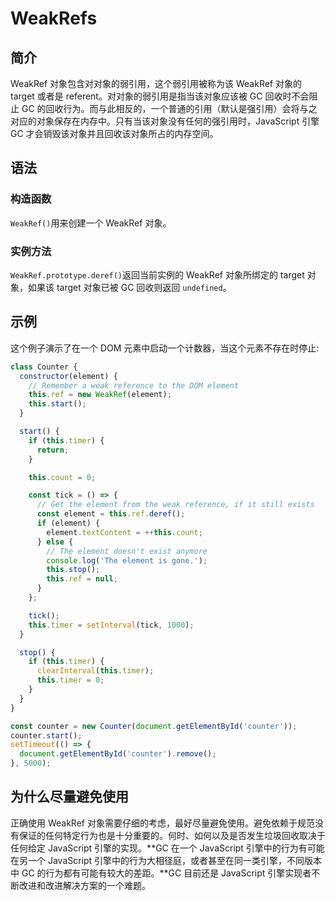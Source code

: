 # WeakRefs

## 简介

WeakRef 对象包含对对象的弱引用，这个弱引用被称为该 WeakRef 对象的 target 或者是 referent。对对象的弱引用是指当该对象应该被 GC 回收时不会阻止 GC 的回收行为。而与此相反的，一个普通的引用（默认是强引用）会将与之对应的对象保存在内存中。只有当该对象没有任何的强引用时，JavaScript 引擎 GC 才会销毁该对象并且回收该对象所占的内存空间。

## 语法

### 构造函数

`WeakRef()`用来创建一个 WeakRef 对象。

### 实例方法

`WeakRef.prototype.deref()`返回当前实例的 WeakRef 对象所绑定的 target 对象，如果该 target 对象已被 GC 回收则返回 `undefined`。

## 示例

这个例子演示了在一个 DOM 元素中启动一个计数器，当这个元素不存在时停止:

```javascript
class Counter {
  constructor(element) {
    // Remember a weak reference to the DOM element
    this.ref = new WeakRef(element);
    this.start();
  }

  start() {
    if (this.timer) {
      return;
    }

    this.count = 0;

    const tick = () => {
      // Get the element from the weak reference, if it still exists
      const element = this.ref.deref();
      if (element) {
        element.textContent = ++this.count;
      } else {
        // The element doesn't exist anymore
        console.log('The element is gone.');
        this.stop();
        this.ref = null;
      }
    };

    tick();
    this.timer = setInterval(tick, 1000);
  }

  stop() {
    if (this.timer) {
      clearInterval(this.timer);
      this.timer = 0;
    }
  }
}

const counter = new Counter(document.getElementById('counter'));
counter.start();
setTimeout(() => {
  document.getElementById('counter').remove();
}, 5000);
```

## 为什么尽量避免使用

正确使用 WeakRef 对象需要仔细的考虑，最好尽量避免使用。避免依赖于规范没有保证的任何特定行为也是十分重要的。何时、如何以及是否发生垃圾回收取决于任何给定 JavaScript 引擎的实现。**GC 在一个 JavaScript 引擎中的行为有可能在另一个 JavaScript 引擎中的行为大相径庭，或者甚至在同一类引擎，不同版本中 GC 的行为都有可能有较大的差距。**GC 目前还是 JavaScript 引擎实现者不断改进和改进解决方案的一个难题。
